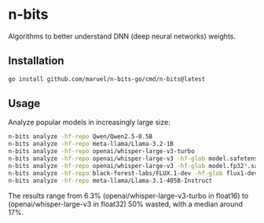 # n-bits

Algorithms to better understand DNN (deep neural networks) weights.


## Installation

```bash
go install github.com/maruel/n-bits-go/cmd/n-bits@latest
```


## Usage

Analyze popular models in increasingly large size:

```bash
n-bits analyze -hf-repo Qwen/Qwen2.5-0.5B
n-bits analyze -hf-repo meta-llama/Llama-3.2-1B
n-bits analyze -hf-repo openai/whisper-large-v3-turbo
n-bits analyze -hf-repo openai/whisper-large-v3 -hf-glob model.safetensors
n-bits analyze -hf-repo openai/whisper-large-v3 -hf-glob model.fp32*.safetensors
n-bits analyze -hf-repo black-forest-labs/FLUX.1-dev -hf-glob flux1-dev.safetensors
n-bits analyze -hf-repo meta-llama/Llama-3.1-405B-Instruct
```

The results range from 6.3% (openai/whisper-large-v3-turbo in float16) to (openai/whisper-large-v3 in
float32) 50% wasted, with a median around 17%.
